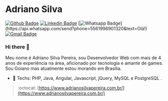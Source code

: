 <!--
**slivadrip/slivadrip** is a ✨ _special_ ✨ repository because its `README.md` (this file) appears on your GitHub profile.
-->


# Adriano Silva

[![Github Badge](https://img.shields.io/badge/-Github-000?style=flat-square&logo=Github&logoColor=white&link=https://github.com/slivadrip)](https://github.com/slivadrip)
[![Linkedin Badge](https://img.shields.io/badge/-LinkedIn-blue?style=flat-square&logo=Linkedin&logoColor=white&link=https://www.linkedin.com/in/adrianosilvapereira/)](https://www.linkedin.com/in/adrianosilvapereira/)
[![Whatsapp Badge](https://img.shields.io/badge/-Whatsapp-4CA143?style=flat-square&labelColor=4CA143&logo=whatsapp&logoColor=white&link=https://api.whatsapp.com/send?phone=5561996901320&text=Olá!)](https://api.whatsapp.com/send?phone=5561996901320&text=Olá!)
[![Gmail Badge](https://img.shields.io/badge/-Gmail-c14438?style=flat-square&logo=Gmail&logoColor=white&link=mailto:slivadrip@gmail.com)](mailto:slivadrip@gmail.com)

### Hi there 👋

Meu nome é Adriano Silva Pereira, sou Desenvolvedor Web com mais de 4 anos de experiência na área, aficionado por tecnologia e amante de games. Sou Goiano mas atualmente estou morando em Brasília.


- :rocket: Techs: PHP, Java, Angular, Javascript, jQuery, MySQL e PostgreSQL .

> :octocat: [https://www.adrianosilvapereira.com.br/](https://www.adrianosilvapereira.com.br/)
